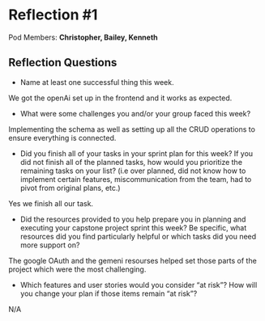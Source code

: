 # Reflection #1

Pod Members: **Christopher, Bailey, Kenneth**

## Reflection Questions

* Name at least one successful thing this week.

 We got the openAi set up in the frontend and it works as expected.

* What were some challenges you and/or your group faced this week?

 Implementing the schema as well as setting up all the CRUD operations to ensure everything is connected.

* Did you finish all of your tasks in your sprint plan for this week? If you did not finish all of the planned tasks, how would you prioritize the remaining tasks on your list?  (i.e over planned, did not know how to implement certain features, miscommunication from the team, had to pivot from original plans, etc.)

Yes we finish all our task.

* Did the resources provided to you help prepare you in planning and executing your capstone project sprint this week? Be specific, what resources did you find particularly helpful or which tasks did you need more support on?

The google OAuth and the gemeni resourses helped set those parts of the project which were the most challenging.

* Which features and user stories would you consider “at risk”? How will you change your plan if those items remain “at risk”?

N/A
